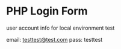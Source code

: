 # PHP Login Form

user account info for local environment test

email: testtest@test.com
pass: testtest
